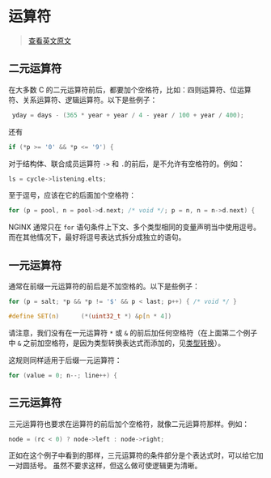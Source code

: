# 运算符

> [查看英文原文](https://github.com/openresty/openresty.org/blob/9fa7554feee056304cd788d4584d6cf21442fd3f/v2/en/c-coding-style-guide.md#operators)

## 二元运算符

在大多数 C 的二元运算符前后，都要加个空格符，比如：四则运算符、位运算符、关系运算符、逻辑运算符。以下是些例子：

```C
 yday = days - (365 * year + year / 4 - year / 100 + year / 400);
```

还有

```C
if (*p >= '0' && *p <= '9') {
```

对于结构体、联合成员运算符 `->` 和 `.`的前后，是不允许有空格符的。例如：

```C
ls = cycle->listening.elts;
```

至于逗号，应该在它的后面加个空格符：

```C
for (p = pool, n = pool->d.next; /* void */; p = n, n = n->d.next) {
```

NGINX 通常只在 `for` 语句条件上下文、多个类型相同的变量声明当中使用逗号。而在其他情况下，最好将逗号表达式拆分成独立的语句。

## 一元运算符

通常在前缀一元运算符的前后是不加空格的。以下是些例子：

```C
for (p = salt; *p && *p != '$' && p < last; p++) { /* void */ }
```

```C
#define SET(n)      (*(uint32_t *) &p[n * 4])
```

请注意，我们没有在一元运算符 `*` 或 `&` 的前后加任何空格符（在上面第二个例子中 `&` 之前加空格符，是因为类型转换表达式而添加的，见[类型转换](./ch-09-type-casting.md)）。

这规则同样适用于后缀一元运算符：

```C
for (value = 0; n--; line++) {
```

## 三元运算符

三元运算符也要求在运算符的前后加个空格符，就像二元运算符那样。例如：

```C
node = (rc < 0) ? node->left : node->right;
```

正如在这个例子中看到的那样，三元运算符的条件部分是个表达式时，可以给它加一对圆括号。
虽然不要求这样，但这么做可使逻辑更为清晰。